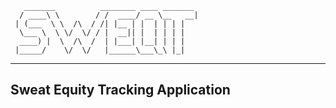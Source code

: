 ```
   _______          ________ ____ _______ 
  / ____\ \        / /  ____/ __ \__   __|
 | (___  \ \  /\  / /| |__ | |  | | | |   
  \___ \  \ \/  \/ / |  __|| |  | | | |   
  ____) |  \  /\  /  | |___| |__| | | |   
 |_____/    \/  \/   |______\___\_\ |_|   
```
---
Sweat Equity Tracking Application
---
